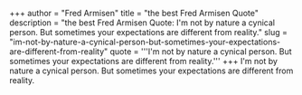 +++
author = "Fred Armisen"
title = "the best Fred Armisen Quote"
description = "the best Fred Armisen Quote: I'm not by nature a cynical person. But sometimes your expectations are different from reality."
slug = "im-not-by-nature-a-cynical-person-but-sometimes-your-expectations-are-different-from-reality"
quote = '''I'm not by nature a cynical person. But sometimes your expectations are different from reality.'''
+++
I'm not by nature a cynical person. But sometimes your expectations are different from reality.
